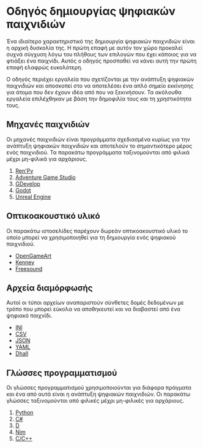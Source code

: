 # Οδηγός δημιουργίας ψηφιακών παιχνιδιών

Ένα ιδιαίτερο χαρακτηριστικό της δημιουργία ψηφιακών παιχνιδιών είναι η αρχική δυσκολία της.
Η πρώτη επαφή με αυτόν τον χώρο προκαλεί συχνά σύγχυση
λόγω του πλήθους των επιλογών που έχει κάποιος για να φτιάξει ένα παιχνίδι.
Αυτός ο οδηγός προσπαθεί να κάνει αυτή την πρώτη επαφή ελαφρώς ευκολότερη.

Ο οδηγός περιέχει εργαλεία που σχετίζονται με την ανάπτυξη ψηφιακών παιχνιδιών
και αποσκοπεί στο να αποτελέσει ένα απλό σημείο εκκίνησης
για άτομα που δεν έχουν ιδέα από που να ξεκινήσουν.
Τα ακόλουθα εργαλεία επιλέχθηκαν με βάση την δημοφιλία τους και τη χρηστικότητα τους.

## Μηχανές παιχνιδιών

Οι μηχανές παιχνιδιών είναι προγράμματα
σχεδιασμένα κυρίως για την ανάπτυξη ψηφιακών παιχνιδιών
και αποτελούν το σημαντικότερο μέρος ενός παιχνιδιού.
Τα παρακάτω προγράμματα ταξινομούνται από φιλικά μέχρι μη-φιλικά για αρχάριους.

1. [Ren'Py](https://www.renpy.org/)
2. [Adventure Game Studio](https://www.adventuregamestudio.co.uk/)
3. [GDevelop](https://gdevelop.io/)
4. [Godot](https://godotengine.org/)
5. [Unreal Engine](https://www.unrealengine.com/en-US)

## Οπτικοακουστικό υλικό

Οι παρακάτω ιστοσελίδες παρέχουν δωρεάν οπτικοακουστικό υλικό
το οποίο μπορεί να χρησιμοποιηθεί για τη δημιουργία ενός ψηφιακού παιχνιδιού.

* [OpenGameArt](https://opengameart.org/)
* [Kenney](https://www.kenney.nl/)
* [Freesound](https://freesound.org/)

## Αρχεία διαμόρφωσής

Αυτοί οι τύποι αρχείων αναπαριστούν σύνθετες δομές δεδομένων
με τρόπο που μπορεί εύκολα να αποθηκευτεί και να διαβαστεί από ένα ψηφιακό παιχνίδι.

* [ΙΝΙ](https://en.wikipedia.org/wiki/INI_file)
* [CSV](https://en.wikipedia.org/wiki/Comma-separated_values)
* [JSON](https://en.wikipedia.org/wiki/JSON)
* [YAML](https://en.wikipedia.org/wiki/YAML)
* [Dhall](https://dhall-lang.org/)

## Γλώσσες προγραμματισμού

Οι γλώσσες προγραμματισμού χρησιμοποιούνται για διάφορα πράγματα
και ένα από αυτά είναι η ανάπτυξη ψηφιακών παιχνιδιών.
Οι παρακάτω γλώσσες ταξινομούνται από φιλικές μέχρι μη-φιλικές για αρχάριους.

1. [Python](https://www.python.org/)
2. [C#](https://visualstudio.microsoft.com/)
3. [D](https://dlang.org/)
4. [Nim](https://nim-lang.org/)
5. [C/C++](https://en.cppreference.com/w/)
